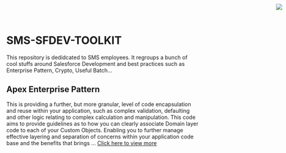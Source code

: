 <div style="text-align:right;top: 10px;position: absolute;right: 10px;" markdown="1">
	<img align="right" src="http://www.smsmt.com/hs-fs/hubfs/SMS_Logo-1.png?t=1490163156935&amp;width=300&amp;name=SMS_Logo-1.png"/>
</div>

# SMS-SFDEV-TOOLKIT
This repository is dedidcated to SMS employees. It regroups a bunch of cool stuffs around Salesforce Development and best practices such as Enterprise Pattern, Crypto, Useful Batch...

## Apex Enterprise Pattern ##
This is providing a further, but more granular, level of code encapsulation and reuse within your application, such as complex validation, defaulting and other logic relating to complex calculation and manipulation. This code aims to provide guidelines as to how you can clearly associate Domain layer code to each of your Custom Objects. Enabling you to further manage effective layering and separation of concerns within your application code base and the benefits that brings ... [Click here to view more](https://github.com/davidbrowaeys/SMS-SFDEV-TOOLKIT/tree/master/Apex%20Enterprise%20Pattern)



